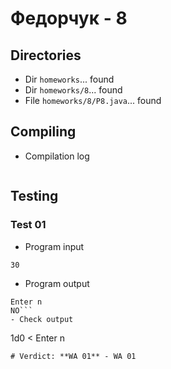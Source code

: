 # Федорчук - 8
## Directories
- Dir `homeworks`... found
- Dir `homeworks/8`... found
- File `homeworks/8/P8.java`... found
## Compiling
- Compilation log
```
```
## Testing
### Test 01
- Program input
```
30
```
- Program output
```
Enter n
NO```
- Check output
```
1d0
< Enter n
```
# Verdict: **WA 01** - WA 01
